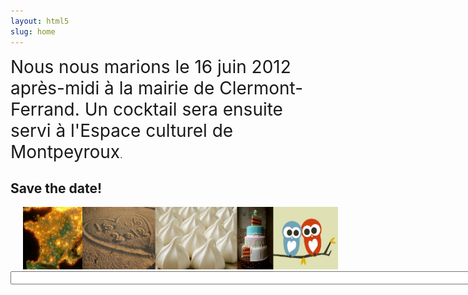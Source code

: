 ```yaml
---
layout: html5
slug: home
---
```


<div class="columntext">
  <span style="font-size:28px;">Nous nous marions le 16&nbsp;juin&nbsp;2012 apr&egrave;s-midi &agrave; la mairie de 
  <a style="text-decoration:none;" href="/ceremonie/">Clermont-Ferrand</a>. 
  Un cocktail sera ensuite servi à l'Espace culturel de <a style="text-decoration:none;" href="/cocktail/">Montpeyroux</a></span>.
</div>

<div class="columnsmall">
<h2 class="savethedate">Save the date!</h2>
<img style="margin-left:20px;" src="images/banniere.png" height="100px" alt="Marie et Raph" />
<form name="count">
<input class="countdown" type="text" size="180" name="count2">
</form>
<script>
/*
Count down until any date script-
By JavaScript Kit (www.javascriptkit.com)
Over 200+ free scripts here!
*/

//change the text below to reflect your own,
var before="notre mariage"
var current="C'est aujourd'hui !"
var montharray=new Array("Jan","Feb","Mar","Apr","May","Jun","Jul","Aug","Sep","Oct","Nov","Dec")

function countdown(yr,m,d,h,min){
theyear=yr;themonth=m;theday=d;thehour=h;themin=min;
var today=new Date()
var todayy=today.getYear()
if (todayy < 1000)
todayy+=1900
var todaym=today.getMonth()
var todayd=today.getDate()
var todayh=today.getHours()
var todaymin=today.getMinutes()
var todaysec=today.getSeconds()
var todaystring=montharray[todaym]+" "+todayd+", "+todayy+" "+todayh+":"+todaymin+":"+todaysec
futurestring=montharray[m-1]+" "+d+", "+yr+" "+h+":"+min+":"+"00"
dd=Date.parse(futurestring)-Date.parse(todaystring)
dday=Math.floor(dd/(60*60*1000*24)*1)
dhour=Math.floor((dd%(60*60*1000*24))/(60*60*1000)*1)
dmin=Math.floor(((dd%(60*60*1000*24))%(60*60*1000))/(60*1000)*1)
dsec=Math.floor((((dd%(60*60*1000*24))%(60*60*1000))%(60*1000))/1000*1)
if(dday==0&&dhour==0&&dmin==0&&dsec==1){
document.forms.count.count2.value=current
return
}
else
document.forms.count.count2.value="Plus que "+dday+ " jours, "+dhour+" heures et "+dmin+" minutes avant "+before+" !"
setTimeout("countdown(theyear,themonth,theday)",60000)
}
//enter the count down date using the format year/month/day
countdown(2012,6,16,15,0)
</script>
</div>

